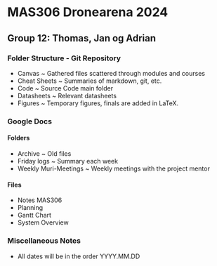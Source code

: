 # MAS306 Dronearena 2024
## Group 12: Thomas, Jan og Adrian

### Folder Structure - Git Repository
- Canvas ~ Gathered files scattered through modules and courses
- Cheat Sheets ~ Summaries of markdown, git, etc.
- Code ~ Source Code main folder
- Datasheets ~ Relevant datasheets
- Figures ~ Temporary figures, finals are added in LaTeX.
 
### Google Docs
#### Folders
- Archive ~ Old files
- Friday logs ~ Summary each week
- Weekly Muri-Meetings ~ Weekly meetings with the project mentor

#### Files
- Notes MAS306
- Planning
- Gantt Chart
- System Overview

### Miscellaneous Notes
- All dates will be in the order YYYY.MM.DD